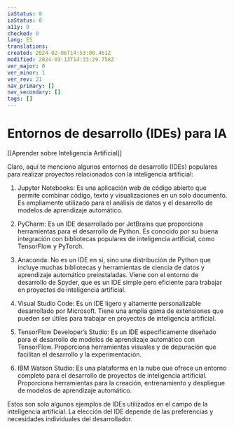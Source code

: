 ```yaml
---
iaStatus: 0
iaStatus: 0
a11y: 0
checked: 0
lang: ES
translations: 
created: 2024-02-06T14:53:00.461Z
modified: 2024-03-13T14:33:29.758Z
ver_major: 0
ver_minor: 1
ver_rev: 21
nav_primary: []
nav_secondary: []
tags: []
---
```

# Entornos de desarrollo (IDEs) para IA

[[Aprender sobre Inteligencia Artificial]]

Claro, aquí te menciono algunos entornos de desarrollo (IDEs) populares para realizar proyectos relacionados con la inteligencia artificial:

1. Jupyter Notebooks: Es una aplicación web de código abierto que permite combinar código, texto y visualizaciones en un solo documento. Es ampliamente utilizado para el análisis de datos y el desarrollo de modelos de aprendizaje automático.

2. PyCharm: Es un IDE desarrollado por JetBrains que proporciona herramientas para el desarrollo de Python. Es conocido por su buena integración con bibliotecas populares de inteligencia artificial, como TensorFlow y PyTorch.

3. Anaconda: No es un IDE en sí, sino una distribución de Python que incluye muchas bibliotecas y herramientas de ciencia de datos y aprendizaje automático preinstaladas. Viene con el entorno de desarrollo de Spyder, que es un IDE simple pero eficiente para trabajar en proyectos de inteligencia artificial.

4. Visual Studio Code: Es un IDE ligero y altamente personalizable desarrollado por Microsoft. Tiene una amplia gama de extensiones que pueden ser útiles para trabajar en proyectos de inteligencia artificial.

5. TensorFlow Developer’s Studio: Es un IDE específicamente diseñado para el desarrollo de modelos de aprendizaje automático con TensorFlow. Proporciona herramientas visuales y de depuración que facilitan el desarrollo y la experimentación.

6. IBM Watson Studio: Es una plataforma en la nube que ofrece un entorno completo para el desarrollo de proyectos de inteligencia artificial. Proporciona herramientas para la creación, entrenamiento y despliegue de modelos de aprendizaje automático.

Estos son solo algunos ejemplos de IDEs utilizados en el campo de la inteligencia artificial. La elección del IDE depende de las preferencias y necesidades individuales del desarrollador.
